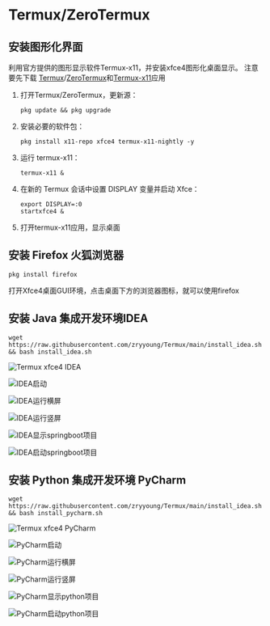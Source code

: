 # Termux/ZeroTermux
## 安装图形化界面
利用官方提供的图形显示软件Termux-x11，并安装xfce4图形化桌面显示。
注意要先下载 [Termux](https://github.com/termux/termux-app/releases)/[ZeroTermux](https://od.ixcmstudio.cn/repository/main/ZeroTermux/)和[Termux-x11](https://github.com/termux/termux-x11/releases)应用

1. 打开Termux/ZeroTermux，更新源：

   ```
   pkg update && pkg upgrade
   ```
   
2. 安装必要的软件包：

   ```
   pkg install x11-repo xfce4 termux-x11-nightly -y   
   ```

3. 运行 termux-x11：

   ```
   termux-x11 &
   ```

4. 在新的 Termux 会话中设置 DISPLAY 变量并启动 Xfce：

   ```
   export DISPLAY=:0
   startxfce4 &
   ```
   
5. 打开termux-x11应用，显示桌面

## 安装 Firefox 火狐浏览器

   ```
   pkg install firefox
   ```

打开Xfce4桌面GUI环境，点击桌面下方的浏览器图标，就可以使用firefox

## 安装 Java 集成开发环境IDEA

   ```
   wget https://raw.githubusercontent.com/zryyoung/Termux/main/install_idea.sh && bash install_idea.sh
   ```

![Termux xfce4 IDEA](img/Image_1749313966385.jpg)


![IDEA启动](img/Image_1749313963609.jpg)


![IDEA运行横屏](img/Image_1749313961608.jpg)

![IDEA运行竖屏](img/Image_1749313959470.jpg)

![IDEA显示springboot项目](img/Image_1749313933154.jpg)

![IDEA启动springboot项目](img/Image_1749313957258.jpg)

## 安装 Python 集成开发环境 PyCharm

   ```
   wget https://raw.githubusercontent.com/zryyoung/Termux/main/install_idea.sh && bash install_pycharm.sh
   ```

![Termux xfce4 PyCharm](img/Image_1749315597915.jpg)


![PyCharm启动](img/Image_1749315601328.jpg)


![PyCharm运行横屏](img/Image_1749315603449.jpg)

![PyCharm运行竖屏](img/Image_1749315605261.jpg)

![PyCharm显示python项目](img/Image_1749315607055.jpg)

![PyCharm启动python项目](img/Image_1749315608815.jpg)





